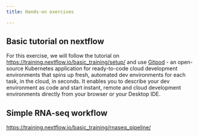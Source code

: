 ```yaml
---
title: Hands-on exercises

---
```


## Basic tutorial on nextflow

For this exercise, we will follow the tutorial on
<https://training.nextflow.io/basic_training/setup/> and use
[Gitpod](https://www.gitpod.io/) - an open-source Kubernetes application for
ready-to-code cloud development environments that spins up fresh, automated dev
environments for each task, in the cloud, in seconds. It enables you to describe
your dev environment as code and start instant, remote and cloud development
environments directly from your browser or your Desktop IDE.


## Simple RNA-seq workflow

<https://training.nextflow.io/basic_training/rnaseq_pipeline/>
